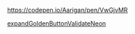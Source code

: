 
https://codepen.io/Aarigan/pen/VwGjvMR


[expandGoldenButtonValidateNeon](https://user-images.githubusercontent.com/52601835/220823352-e14c97ed-4645-43a7-9261-fccd2415eacb.png)
